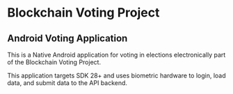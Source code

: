 # Blockchain Voting Project
## Android Voting Application

This is a Native Android application for voting in elections electronically part of the Blockchain Voting Project.

This application targets SDK 28+ and uses biometric hardware to login, load data, and submit data to the API backend.
